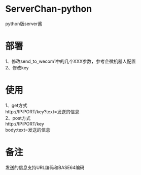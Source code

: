 # ServerChan-python
python版server酱
# 部署
1、修改send_to_wecom1中的几个XXX参数，参考企微机器人配置  
2、修改key
# 使用
1、get方式  
http://IP:PORT/key?text=发送的信息  
2、post方式  
http://IP:PORT/key  
body:text=发送的信息
# 备注
发送的信息支持URL编码和BASE64编码

